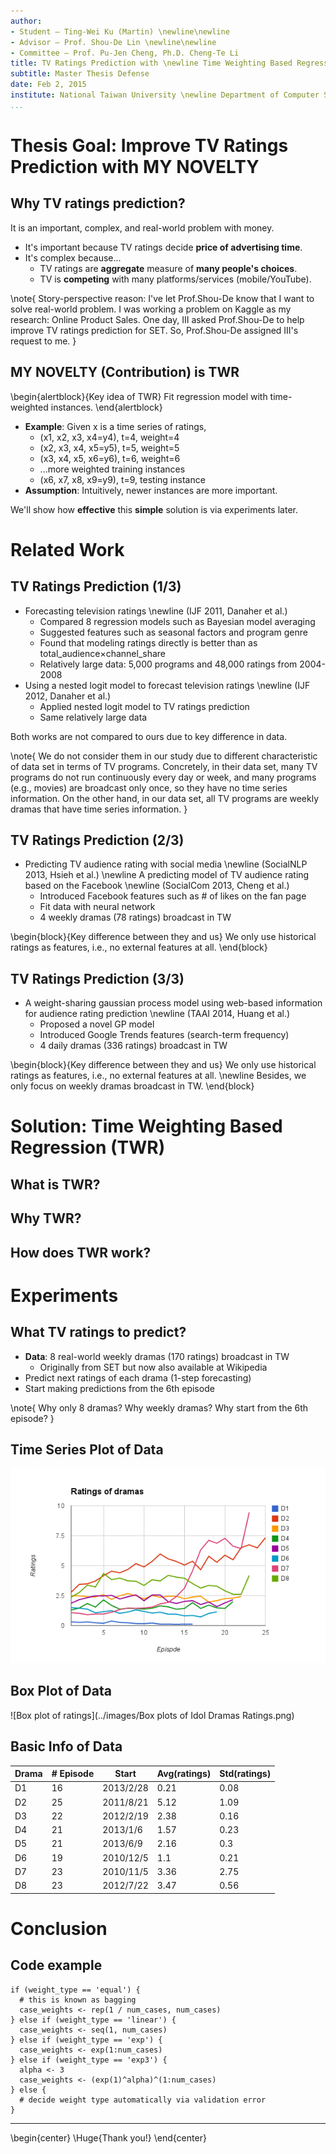 ```yaml
---
author:
- Student — Ting-Wei Ku (Martin) \newline\newline
- Advisor — Prof. Shou-De Lin \newline\newline
- Committee — Prof. Pu-Jen Cheng, Ph.D. Cheng-Te Li
title: TV Ratings Prediction with \newline Time Weighting Based Regression (TWR)
subtitle: Master Thesis Defense
date: Feb 2, 2015
institute: National Taiwan University \newline Department of Computer Science & Information Engineering \newline Machine Discovery & Social Network Mining Lab
...
```


# Thesis Goal: Improve TV Ratings Prediction with MY NOVELTY

## Why TV ratings prediction?
It is an important, complex, and real-world problem with money.

- It's important because TV ratings decide **price of advertising time**.
- It's complex because...
    - TV ratings are **aggregate** measure of **many people's choices**.
    - TV is **competing** with many platforms/services (mobile/YouTube).

\note{
Story-perspective reason:
I've let Prof.Shou-De know that I want to solve real-world problem.
I was working a problem on Kaggle as my research: Online Product Sales.
One day, III asked Prof.Shou-De to help improve TV ratings prediction for SET.
So, Prof.Shou-De assigned III's request to me.
}

## MY NOVELTY (Contribution) is TWR
\begin{alertblock}{Key idea of TWR}
  Fit regression model with time-weighted instances.
\end{alertblock}

- **Example**: Given x is a time series of ratings,
    - (x1, x2, x3, x4=y4), t=4, weight=4
    - (x2, x3, x4, x5=y5), t=5, weight=5
    - (x3, x4, x5, x6=y6), t=6, weight=6
    - ...more weighted training instances
    - (x6, x7, x8, x9=y9), t=9, testing instance
- **Assumption**: Intuitively, newer instances are more important.

We'll show how **effective** this **simple** solution is via experiments later.

# Related Work

## TV Ratings Prediction (1/3)
- Forecasting television ratings \newline (IJF 2011, Danaher et al.)
    - Compared 8 regression models such as Bayesian model averaging
    - Suggested features such as seasonal factors and program genre
    - Found that modeling ratings directly is better than as total_audience×channel_share
    - Relatively large data: 5,000 programs and 48,000 ratings from 2004-2008
- Using a nested logit model to forecast television ratings \newline (IJF 2012, Danaher et al.)
    - Applied nested logit model to TV ratings prediction
    - Same relatively large data

Both works are not compared to ours due to key difference in data.

\note{
We do not consider them in our study due to different characteristic of data set in terms of TV programs.
Concretely, in their data set, many TV programs do not run continuously every day or week, 
and many programs (e.g., movies) are broadcast only once, so they have no time series information. 
On the other hand, in our data set, all TV programs are weekly dramas that have time series information.
}

## TV Ratings Prediction (2/3)
- Predicting TV audience rating with social media \newline (SocialNLP 2013, Hsieh et al.) \newline
  A predicting model of TV audience rating based on the Facebook \newline (SocialCom 2013, Cheng et al.)
    - Introduced Facebook features such as # of likes on the fan page
    - Fit data with neural network
    - 4 weekly dramas (78 ratings) broadcast in TW

\begin{block}{Key difference between they and us}
  We only use historical ratings as features, i.e., no external features at all.
\end{block}

## TV Ratings Prediction (3/3)
- A weight-sharing gaussian process model using web-based information for audience rating prediction \newline (TAAI 2014, Huang et al.)
    - Proposed a novel GP model
    - Introduced Google Trends features (search-term frequency)
    - 4 daily dramas (336 ratings) broadcast in TW

\begin{block}{Key difference between they and us}
  We only use historical ratings as features, i.e., no external features at all. \newline
  Besides, we only focus on weekly dramas broadcast in TW.
\end{block}

# Solution: Time Weighting Based Regression (TWR)

## What is TWR?

## Why TWR?

## How does TWR work?

# Experiments

## What TV ratings to predict?
- **Data**: 8 real-world weekly dramas (170 ratings) broadcast in TW
    - Originally from SET but now also available at Wikipedia
- Predict next ratings of each drama (1-step forecasting)
- Start making predictions from the 6th episode

\note{
Why only 8 dramas?
Why weekly dramas?
Why start from the 6th episode?
}

## Time Series Plot of Data
![Time series plot of ratings](../images/ratings-of-idol-dramas.png)

## Box Plot of Data
![Box plot of ratings](../images/Box plots of Idol Dramas Ratings.png)

## Basic Info of Data
Drama | # Episode | Start | Avg(ratings) | Std(ratings)
----- | --------- | ----- | ------------ | ------------
D1 | 16 | 2013/2/28 | 0.21 | 0.08
D2 | 25 | 2011/8/21 | 5.12 | 1.09
D3 | 22 | 2012/2/19 | 2.38 | 0.16
D4 | 21 | 2013/1/6 | 1.57 | 0.23
D5 | 21 | 2013/6/9 | 2.16 | 0.3
D6 | 19 | 2010/12/5 | 1.1 | 0.21
D7 | 23 | 2010/11/5 | 3.36 | 2.75
D8 | 23 | 2012/7/22 | 3.47 | 0.56

# Conclusion

## Code example

``` {.r}
if (weight_type == 'equal') {
  # this is known as bagging
  case_weights <- rep(1 / num_cases, num_cases)
} else if (weight_type == 'linear') {
  case_weights <- seq(1, num_cases)
} else if (weight_type == 'exp') {
  case_weights <- exp(1:num_cases)
} else if (weight_type == 'exp3') {
  alpha <- 3
  case_weights <- (exp(1)^alpha)^(1:num_cases)
} else {
  # decide weight type automatically via validation error  
}
```

----
\begin{center}
  \Huge{Thank you!}
\end{center}
